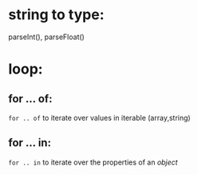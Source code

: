 # string to type:
parseInt(), parseFloat()
# loop:
## for ... of:
`for .. of` to iterate over values in iterable (array,string)
## for ... in:
`for .. in` to iterate over the properties of an *object*